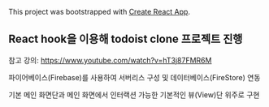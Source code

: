 This project was bootstrapped with [Create React App](https://github.com/facebook/create-react-app).

## React hook을 이용해 todoist clone 프로젝트 진행

참고 강의: https://www.youtube.com/watch?v=hT3j87FMR6M

파이어베이스(Firebase)를 사용하여 서버리스 구성 및 데이터베이스(FireStore) 연동

기본 메인 화면단과 메인 화면에서 인터랙션 가능한 기본적인 뷰(View)단 위주로 구현

